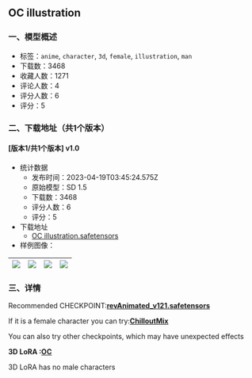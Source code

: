 ## OC illustration
### 一、模型概述

- 标签：`anime`, `character`, `3d`, `female`, `illustration`, `man`
- 下载数：3468
- 收藏人数：1271
- 评论人数：4
- 评分人数：6
- 评分：5

### 二、下载地址（共1个版本）

#### [版本1/共1个版本] v1.0

- 统计数据
  - 发布时间：2023-04-19T03:45:24.575Z
  - 原始模型：SD 1.5
  - 下载数：3468
  - 评分人数：6
  - 评分：5
- 下载地址
  - [OC illustration.safetensors](https://civitai.com/api/download/models/49542)
- 样例图像：

| <img src="https://image.civitai.com/xG1nkqKTMzGDvpLrqFT7WA/93ce3397-492d-4395-2d9b-90ca1d199a00/width=450/532665.jpeg" /> | <img src="https://image.civitai.com/xG1nkqKTMzGDvpLrqFT7WA/e2702b59-8bfa-44a4-0e1f-bd1c41450400/width=450/532662.jpeg" /> | <img src="https://image.civitai.com/xG1nkqKTMzGDvpLrqFT7WA/1cc37942-f377-41b2-1365-8882518ec100/width=450/532664.jpeg" /> | <img src="https://image.civitai.com/xG1nkqKTMzGDvpLrqFT7WA/3e48a3bd-a139-433b-b65a-aa35f5afc400/width=450/532666.jpeg" /> |
| ---- | ---- | ---- | ---- |


### 三、详情
<p>Recommended CHECKPOINT:<a target="_blank" rel="ugc" href="https://civitai.com/models/7371?modelVersionId=40248"><strong>revAnimated_v121.safetensors</strong></a></p><p>If it is a female character you can try:<a target="_blank" rel="ugc" href="https://civitai.com/models/6424/chilloutmix"><strong>ChilloutMix</strong></a></p><p>You can also try other checkpoints, which may have unexpected effects</p><p><strong>3D LoRA :</strong><a target="_blank" rel="ugc" href="https://civitai.com/models/43227/oc"><strong>OC</strong></a></p><p>3D LoRA has no male characters</p><p></p>